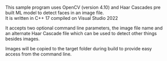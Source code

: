This sample program uses OpenCV (version 4.10) and Haar Cascades pre built ML model to detect faces in an image file.  
It is written in C++ 17 compiled on Visual Studio 2022

It accepts two optional command line parameters, the image file name and an alternate Haar Cascade file which can be used to detect other things besides images.

Images will be copied to the target folder during build to provide easy access from the command line.
